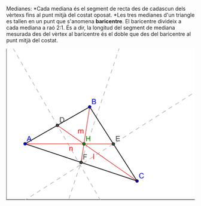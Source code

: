 

Medianes: 
*Cada mediana és el segment de recta des de cadascun dels vèrtexs fins al punt mitjà del costat oposat.
*Les tres medianes d'un triangle es tallen en un punt que s'anomena **baricentre**.
El baricentre divideix a cada mediana a raó 2:1. És a dir, la longitud del segment de mediana mesurada des del vèrtex al baricentre és el doble que des del baricentre al punt mitjà del costat.

![Baricentre: baricentre1.jpg](img/baricentre1.jpg)
